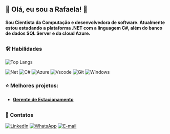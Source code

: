 ## 👋 Olá, eu sou a Rafaela! 👋
#### Sou Cientista da Computação e desenvolvedora de software. Atualmente estou estudando a plataforma .NET com a linguagem C#, além do banco de dados SQL Server e da cloud Azure.

##

### 🛠 Habilidades

![Top Langs](https://github-readme-stats-git-masterrstaa-rickstaa.vercel.app/api/top-langs/?username=RafaelaSoliva&layout=compact&bg_color=000&border_color=30A3DC&title_color=E94D5F&text_color=FFF)

![Net](https://img.shields.io/badge/.NET-5C2D91?style=for-the-badge&logo=.net&logoColor=white) ![C#](https://img.shields.io/badge/C%23-239120?style=for-the-badge&logo=c-sharp&logoColor=white) ![Azure](https://img.shields.io/badge/Azure-blue?style=for-the-badge&logo=microsoft%20azure&logoColor=blue&labelColor=FFFFFF&link=https%3A%2F%2Fimages.app.goo.gl%2FK7PN1jYJd57x4q7A8) ![Vscode](https://img.shields.io/badge/Vscode-007ACC?style=for-the-badge&logo=visual-studio-code&logoColor=white) ![Git](https://img.shields.io/badge/GIT-E44C30?style=for-the-badge&logo=git&logoColor=white) ![Windows](https://img.shields.io/badge/Windows-000?style=for-the-badge&logo=windows&logoColor=2CA5E0)

### :star: Melhores projetos:
 - #### [Gerente de Estacionamento](https://github.com/RafaelaSoliva/estacionamento)

## 

### 🔗 Contatos

[![LinkedIn](https://img.shields.io/badge/LinkedIn-0077B5?style=for-the-badge&logo=linkedin&logoColor=white)](https://www.linkedin.com/in/RafaelaSoliva/) [![WhatsApp](https://img.shields.io/badge/WhatsApp-25D366?style=for-the-badge&logo=whatsapp&logoColor=white)](https://wa.me/5521997630671) [![E-mail](https://img.shields.io/badge/-Email-000?style=for-the-badge&logo=microsoft-outlook&logoColor=007BFF)](mailto:rafaelasoliva@outlook.com)
